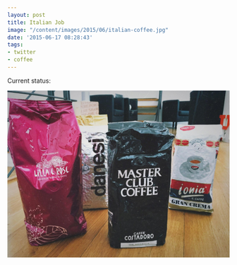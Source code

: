 ```yaml
---
layout: post
title: Italian Job
image: "/content/images/2015/06/italian-coffee.jpg"
date: '2015-06-17 08:28:43'
tags:
- twitter
- coffee
---
```


Current status:   

![Italien Coffee](/content/images/2015/06/italian-coffee.jpg)